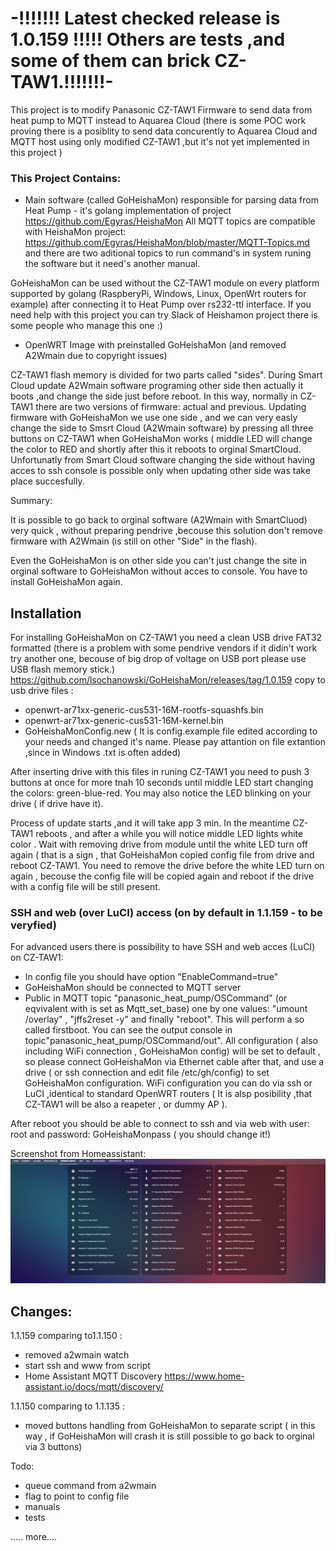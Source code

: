 # -!!!!!!! Latest checked release is 1.0.159 !!!!! Others are tests ,and some of them can brick CZ-TAW1.!!!!!!!-


This project is to modify Panasonic CZ-TAW1 Firmware to send data from heat pump to MQTT instead to Aquarea Cloud (there is some POC work proving there is a posiblity to send data concurently to Aquarea Cloud and MQTT host using only modified CZ-TAW1 ,but it's not yet implemented in this project )

### This Project Contains:

- Main software (called GoHeishaMon) responsible for parsing data from Heat Pump - it's golang implementation of project https://github.com/Egyras/HeishaMon 
All MQTT topics are compatible with HeishaMon project: https://github.com/Egyras/HeishaMon/blob/master/MQTT-Topics.md
and there are two aditional topics to run command's in system runing the software but it need's another manual.

GoHeishaMon can be used without the CZ-TAW1 module on every platform supported by golang (RaspberyPi, Windows, Linux, OpenWrt routers for example) after connecting it to Heat Pump over rs232-ttl interface.
If you need help with this project you can try Slack of Heishamon project there is some people who manage this one :)

- OpenWRT Image with preinstalled GoHeishaMon (and removed A2Wmain due to copyright issues) 

CZ-TAW1 flash memory is divided for two parts called "sides". During Smart Cloud update A2Wmain software programing other side then actually it boots ,and change the side just before reboot. In this way, normally in CZ-TAW1 there are two versions of firmware: actual and previous.
Updating firmware with GoHeishaMon we use one side , and we can very easly change the side to Smsrt Cloud (A2Wmain software) by pressing all three buttons on CZ-TAW1 when GoHeishaMon works ( middle LED will change the color to RED and shortly after this it reboots to orginal SmartCloud.
Unfortunatly from Smart Cloud software changing the side without having acces to ssh console is possible only when updating other side was take place succesfully.

Summary: 

It is possible to go back to orginal software (A2Wmain with SmartCluod) very quick , without preparing pendrive ,becouse this solution don't remove firmware with A2Wmain (is still on other  "Side" in the flash).

Even the GoHeishaMon is on other side you can't just change the site in orginal software to GoHeishaMon without acces to console. You have to install GoHeishaMon again. 

## Installation

For installing GoHeishaMon on CZ-TAW1 you need a clean USB drive FAT32 formatted  (there is a problem with some pendrive vendors if it didin't work try another one, becouse of big drop of voltage on USB port please use USB flash memory stick.) https://github.com/lsochanowski/GoHeishaMon/releases/tag/1.0.159
copy to usb drive files :
- openwrt-ar71xx-generic-cus531-16M-rootfs-squashfs.bin
- openwrt-ar71xx-generic-cus531-16M-kernel.bin
- GoHeishaMonConfig.new ( It is config.example file edited according to your needs and changed it's name. Please pay attantion on file extantion ,since in Windows .txt is often added)


After inserting drive with this files in runing CZ-TAW1 you need to push 3 buttons at once for more tnah 10 seconds until middle LED start changing the colors: green-blue-red. You may also notice the LED blinking on your drive ( if drive have it).

Process of update starts ,and it will take app 3 min. In the meantime CZ-TAW1 reboots , and after a while you will notice middle LED lights white color . Wait with removing drive from module until the white LED turn off again ( that is a sign , that GoHeishaMon copied config file from drive and reboot CZ-TAW1. You need to remove the drive before the white LED turn on again , becouse the config file will be copied again and reboot if the drive with a config file will be still present.

### SSH and web (over LuCI) access (on by default in 1.1.159 - to be veryfied)

For advanced users there is possibility to have SSH and web acces (LuCI) on CZ-TAW1:
- In config file you should have option "EnableCommand=true"
- GoHeishaMon should be connected to MQTT server
- Public in MQTT topic "panasonic_heat_pump/OSCommand" (or eqvivalent with is set as Mqtt_set_base) one by one values: "umount /overlay" , "jffs2reset -y" and finally "reboot". This will perform a so called firstboot. You can see the output console in topic"panasonic_heat_pump/OSCommand/out". All configuration ( also including WiFi connection , GoHeishaMon config) will be set to default , so please connect GoHeishaMon via Ethernet cable after that, and use a drive ( or ssh connection and edit file /etc/gh/config) to set GoHeishaMon configuration.  WiFi configuration you can do via ssh or LuCI ,identical to standard OpenWRT routers ( It is alsp posibility ,that CZ-TAW1 will be also a reapeter , or dummy AP ).

After reboot you should be able to connect to ssh and via web with user: root and password: GoHeishaMonpass ( you should change it!)


Screenshot from Homeassistant:
![Screenshot from Homeassistant](PompaCieplaScreen.PNG)



Changes:
-
1.1.159 comparing to1.1.150 :
- removed a2wmain watch
- start ssh and www from script
- Home Assistant MQTT Discovery https://www.home-assistant.io/docs/mqtt/discovery/

1.1.150 comparing to 1.1.135 : 
- moved buttons handling from GoHeishaMon to separate script ( in this way , if GoHeishaMon will crash it is still possible to go back to orginal via 3 buttons)


Todo:

- queue command from a2wmain 
- flag to point to config file
- manuals 
- tests 

..... more....
